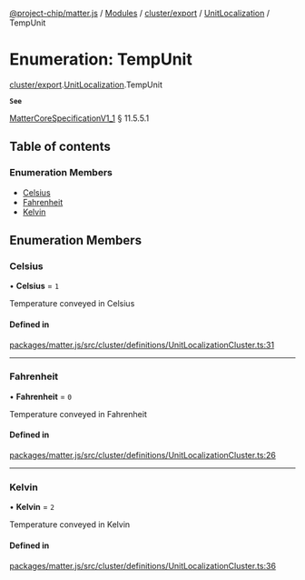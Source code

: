[@project-chip/matter.js](../README.md) / [Modules](../modules.md) / [cluster/export](../modules/cluster_export.md) / [UnitLocalization](../modules/cluster_export.UnitLocalization.md) / TempUnit

# Enumeration: TempUnit

[cluster/export](../modules/cluster_export.md).[UnitLocalization](../modules/cluster_export.UnitLocalization.md).TempUnit

**`See`**

[MatterCoreSpecificationV1_1](../interfaces/spec_export.MatterCoreSpecificationV1_1.md) § 11.5.5.1

## Table of contents

### Enumeration Members

- [Celsius](cluster_export.UnitLocalization.TempUnit.md#celsius)
- [Fahrenheit](cluster_export.UnitLocalization.TempUnit.md#fahrenheit)
- [Kelvin](cluster_export.UnitLocalization.TempUnit.md#kelvin)

## Enumeration Members

### Celsius

• **Celsius** = ``1``

Temperature conveyed in Celsius

#### Defined in

[packages/matter.js/src/cluster/definitions/UnitLocalizationCluster.ts:31](https://github.com/project-chip/matter.js/blob/3adaded6/packages/matter.js/src/cluster/definitions/UnitLocalizationCluster.ts#L31)

___

### Fahrenheit

• **Fahrenheit** = ``0``

Temperature conveyed in Fahrenheit

#### Defined in

[packages/matter.js/src/cluster/definitions/UnitLocalizationCluster.ts:26](https://github.com/project-chip/matter.js/blob/3adaded6/packages/matter.js/src/cluster/definitions/UnitLocalizationCluster.ts#L26)

___

### Kelvin

• **Kelvin** = ``2``

Temperature conveyed in Kelvin

#### Defined in

[packages/matter.js/src/cluster/definitions/UnitLocalizationCluster.ts:36](https://github.com/project-chip/matter.js/blob/3adaded6/packages/matter.js/src/cluster/definitions/UnitLocalizationCluster.ts#L36)
